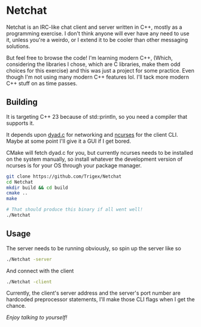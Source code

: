 # Netchat

Netchat is an IRC-like chat client and server written in C++, mostly as a programming exercise.
I don't think anyone will ever have any need to use it, unless you're a weirdo, or I extend it to be cooler than other messaging solutions.

But feel free to browse the code! I'm learning modern C++, (Which, considering the libraries I chose, which are C libraries, make them odd choices for this exercise) and this was just a project for some practice. Even though I'm not using many modern C++ features lol. I'll tack more modern C++ stuff on as time passes.

## Building

It is targeting C++ 23 because of std::println, so you need a compiler that supports it.

It depends upon [dyad.c](https://github.com/rxi/dyad) for networking and [ncurses](https://github.com/mirror/ncurses) for the client CLI.
Maybe at some point I'll give it a GUI if I get bored.

CMake will fetch dyad.c for you, but currently ncurses needs to be installed on the system manually, so install whatever the development version of ncurses is for your OS through your package manager.

``` sh
git clone https://github.com/Trigex/Netchat
cd Netchat
mkdir build && cd build
cmake ..
make

# That should produce this binary if all went well!
./Netchat
```

## Usage

The server needs to be running obviously, so spin up the server like so
``` sh
./Netchat -server
```

And connect with the client

``` sh
./Netchat -client
```

Currently, the client's server address and the server's port number are hardcoded preprocessor statements, I'll make those CLI flags when I get the chance.

*Enjoy talking to yourself!*
